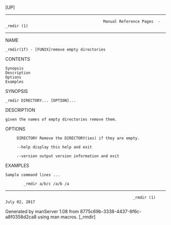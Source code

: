 [UP]

-----------------------------------------------------------------------------------------------------------------------------------
                                               Manual Reference Pages  - _rmdir (1)
-----------------------------------------------------------------------------------------------------------------------------------
                                                                 
NAME

    _rmdir(1f) - [FUNIX]remove empty directories

CONTENTS

    Synopsis
    Description
    Options
    Examples

SYNOPSIS

    _rmdir DIRECTORY... [OPTION]...

DESCRIPTION

    given the names of empty directories remove them.

OPTIONS

         DIRECTORY Remove the DIRECTORY(ies) if they are empty.

         --help display this help and exit

         --version output version information and exit

EXAMPLES

    Sample command lines ...

            _rmdir a/b/c /a/b /a

-----------------------------------------------------------------------------------------------------------------------------------

                                                            _rmdir (1)                                                July 02, 2017

Generated by manServer 1.08 from 8775c69b-3338-4437-8f6c-a8f0358d2ca8 using man macros.
                                                             [_rmdir]
